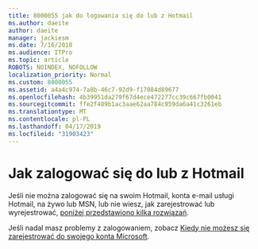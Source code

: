```yaml
---
title: 8000055 jak do logowania się do lub z Hotmail
ms.author: daeite
author: daeite
manager: jackiesm
ms.date: 7/16/2018
ms.audience: ITPro
ms.topic: article
ROBOTS: NOINDEX, NOFOLLOW
localization_priority: Normal
ms.custom: 8000055
ms.assetid: a4a4c974-7a8b-46c7-92d9-f17084d89677
ms.openlocfilehash: 4b39951da279f67d4ece472277cc39c667fb0041
ms.sourcegitcommit: ffe2f489b1ac3aae62aa784c959da6a41c3261eb
ms.translationtype: MT
ms.contentlocale: pl-PL
ms.lasthandoff: 04/17/2019
ms.locfileid: "31903423"
---
```

# <a name="how-to-sign-in-to-or-out-of-outlookcom"></a>Jak zalogować się do lub z Hotmail

Jeśli nie można zalogować się na swoim Hotmail, konta e-mail usługi Hotmail, na żywo lub MSN, lub nie wiesz, jak zarejestrować lub wyrejestrować, [poniżej przedstawiono kilka rozwiązań](https://go.microsoft.com/fwlink/p/?linkid=2005840).
  
Jeśli nadal masz problemy z zalogowaniem, zobacz [Kiedy nie możesz się zarejestrować do swojego konta Microsoft](https://go.microsoft.com/fwlink/p/?linkid=837479).
  

